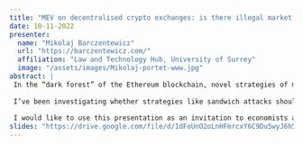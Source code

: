 ```yaml
---
title: "MEV on decentralised crypto exchanges: is there illegal market manipulation?"
date: 10-11-2022
presenter:
  name: "Mikolaj Barczentewicz"
  url: "https://barczentewicz.com/"
  affiliation: "Law and Technology Hub, University of Surrey"
  image: "/assets/images/Mikolaj-portet-www.jpg"
abstract: | 
 In the “dark forest” of the Ethereum blockchain, novel strategies of maximal extractable value (“MEV”) extraction – such as validators or searchers running “sandwich attacks” on other crypto traders – are threatening to disrupt the market in cryptocurrencies. Such attacks can inflict substantial losses on other users. Nonetheless, MEV extraction has yet to receive any systematic discussion in the legal literature despite being a significant market phenomenon, estimated at $550-650 million since 2020, and despite suggestions that analogous actions to some forms of MEV extraction would have been illegal in traditional markets. 
 
 I’ve been investigating whether strategies like sandwich attacks should be classified as illegal “market manipulation” (in the U.S.) or “market abuse” (in the EU). While doing so, I realised that to answer such questions, we cannot simply rely on legal precedents or detailed written rules, but we need to look deeper into the economics of DeFi. 
 
 I would like to use this presentation as an invitation to economists and computer scientists to study some of the questions crucial to deciding how the law should approach MEV. Those questions include both individual-level considerations, e.g. what is the economic nature of a transaction with an Automated Market Maker / CFMM (including how should we conceptualise “slippage” settings). But they also include market efficiency (and more broadly: social welfare) considerations, e.g. whether MEV extraction - even if harmful to some individual market participants - is all-things-considered a net benefit to the market.
slides: "https://drive.google.com/file/d/1dFoUnO2oLnHFmrcxY6C9Du5wyJ6h5p1n/view?usp=share_link"
---
```

